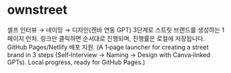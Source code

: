 # ownstreet
셀프 인터뷰 → 네이밍 → 디자인(캔바 연동 GPT) 3단계로 스트릿 브랜드를 생성하는 1페이지 런처. 링크만 클릭하면 순서대로 진행되며, 진행률은 로컬에 저장됩니다. GitHub Pages/Netlify 배포 지원. (A 1‑page launcher for creating a street brand in 3 steps (Self‑Interview → Naming → Design with Canva‑linked GPTs). Local progress, ready for GitHub Pages.)
